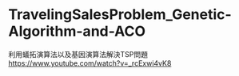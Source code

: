 # TravelingSalesProblem_Genetic-Algorithm-and-ACO
利用蟻拓演算法以及基因演算法解決TSP問題
https://www.youtube.com/watch?v=_rcExwi4vK8
